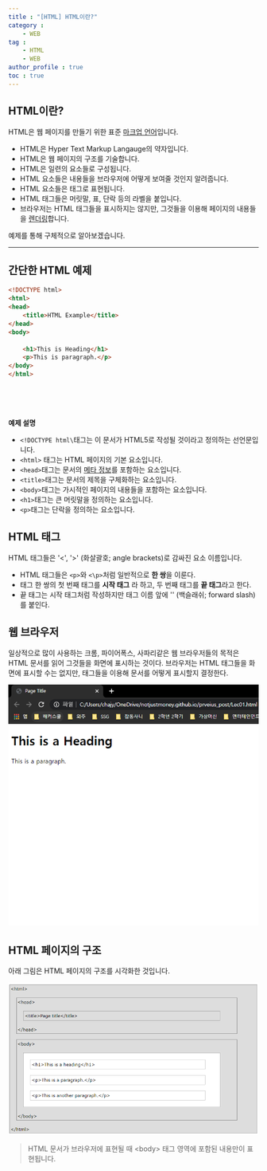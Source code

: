 ```yaml
---
title : "[HTML] HTML이란?"
category : 
    - WEB 
tag : 
    - HTML
    - WEB
author_profile : true
toc : true
---
```


## HTML이란?

 HTML은 웹 페이지를 만들기 위한 표준 [마크업 언어]("")입니다.

 * HTML은 Hyper Text Markup Langauge의 약자입니다.
 * HTML은 웹 페이지의 구조를 기술합니다.
 * HTML은 일련의 요소들로 구성됩니다.
 * HTML 요소들은 내용들을 브라우저에 어떻게 보여줄 것인지 알려줍니다.
 * HTML 요소들은 태그로 표현됩니다.
 * HTML 태그들은 머릿말, 표, 단락 등의 라벨을 붙입니다.
 * 브라우저는 HTML 태그들을 표시하지는 않지만, 그것들을 이용해 페이지의 내용들을 [렌더링]("")합니다.


예제를 통해 구체적으로 알아보겠습니다.

---
## 간단한 HTML 예제

```html
<!DOCTYPE html>
<html>
<head>
    <title>HTML Example</title>
</head>
<body>

    <h1>This is Heading</h1>
    <p>This is paragraph.</p>
</body>
</html>
```  
<br>
<br>
<br>

**예제 설명**
* `<!DOCTYPE html\`태그는 이 문서가 HTML5로 작성될 것이라고 정의하는 선언문입니다. 
* `<html>` 태그는 HTML 페이지의 기본 요소입니다.
* `<head>`태그는 문서의 [메타 정보]("")를 포함하는 요소입니다.
* `<title>`태그는 문서의 제목을 구체화하는 요소입니다.
* `<body>`태그는 가시적인 페이지의 내용들을 포함하는 요소입니다.
* `<h1>`태그는 큰 머릿말을 정의하는 요소입니다.
* `<p>`태그는 단락을 정의하는 요소입니다.

## HTML 태그
HTML 태그들은 '<', '>' (화살괄호; angle brackets)로 감싸진 요소 이름입니다.

* HTML 태그들은 `<p>`와 `<\p>`처럼 일반적으로 **한 쌍**을 이룬다. 
* 태그 한 쌍의 첫 번째 태그를 **시작 태그** 라 하고, 두 번째 태그를 **끝 태그**라고 한다.
* 끝 태그는 시작 태그처럼 작성하지만 태그 이름 앞에 '\' (백슬래쉬; forward slash)를 붙인다. 

## 웹 브라우저

일상적으로 많이 사용하는 크롬, 파이어폭스, 사파리같은 웹 브라우저들의 목적은 HTML 문서를 읽어 그것들을 화면에 표시하는 것이다. 브라우저는 HTML 태그들을 화면에 표시할 수는 없지만, 태그들을 이용해 문서를 어떻게 표시할지 결정한다.

![웹 브라우저에서 HTML 문서 확인](https://raw.githubusercontent.com/notjustmoney/notjustmoney.github.io/master/_posts/img/html01/WebBrowers.PNG)

## HTML 페이지의 구조
아래 그림은 HTML 페이지의 구조를 시각화한 것입니다.

![HTML 구조 시각화](https://raw.githubusercontent.com/notjustmoney/notjustmoney.github.io/master/_posts/img/html01/VisualizationHTML.PNG)

> HTML 문서가 브라우저에 표현될 때 \<body> 태그 영역에 포함된 내용만이 표현됩니다. 
